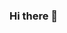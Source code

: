 ### Hi there 👋

<!--
**CelaenaSardothien13/CelaenaSardothien13** is a ✨ _special_ ✨ repository because its `README.md` (this file) appears on your GitHub profile.

🔭 I’m currently working on Cybersecurity concepts
🌱 I’m currently learning Web Development
- 👯 I’m looking to collaborate on ...
- 🤔 I’m looking for help with ...
- 💬 Ask me about ...
- 📫 How to reach me: ...
- 😄 Pronouns: ...
- ⚡ Fun fact: ...
-->
